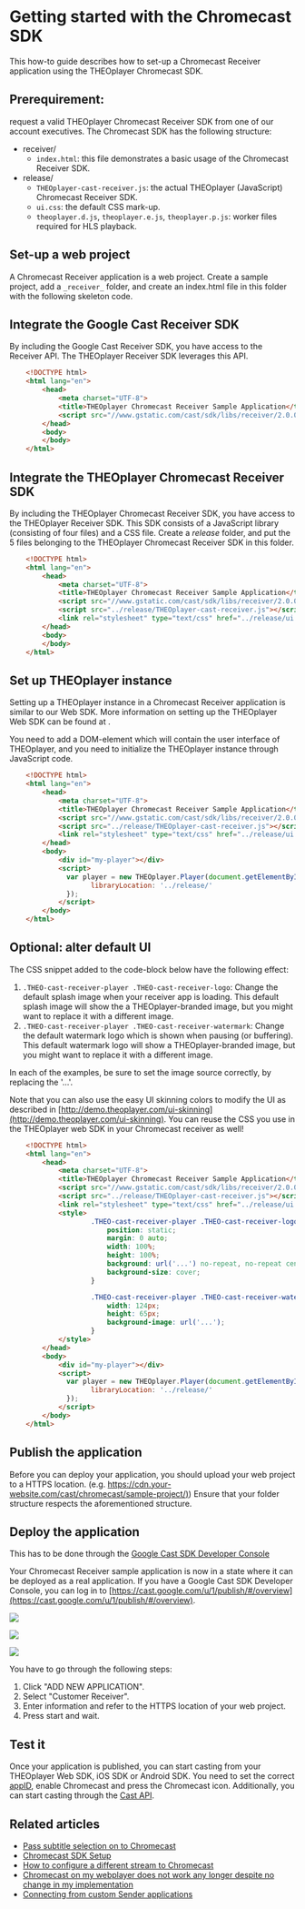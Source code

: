 # Getting started with the Chromecast SDK

This how-to guide describes how to set-up a Chromecast Receiver application using the THEOplayer Chromecast SDK.

## Prerequirement: 

request a valid THEOplayer Chromecast Receiver SDK from one of our account executives. The Chromecast SDK has the following structure:

- receiver/
    - `index.html`: this file demonstrates a basic usage of the Chromecast Receiver SDK.
- release/
    - `THEOplayer-cast-receiver.js`: the actual THEOplayer (JavaScript) Chromecast Receiver SDK.
    - `ui.css`: the default CSS mark-up.
    - `theoplayer.d.js`, `theoplayer.e.js`, `theoplayer.p.js`: worker files required for HLS playback.

## Set-up a web project

A Chromecast Receiver application is a web project. Create a sample project, add a `_receiver_` folder, and create an index.html file in this folder with the following skeleton code.

## Integrate the Google Cast Receiver SDK

By including the Google Cast Receiver SDK, you have access to the Receiver API. The THEOplayer Receiver SDK leverages this API.
```html
    <!DOCTYPE html>
    <html lang="en">
        <head>
            <meta charset="UTF-8">
            <title>THEOplayer Chromecast Receiver Sample Application</title>
            <script src="//www.gstatic.com/cast/sdk/libs/receiver/2.0.0/cast_receiver.js"></script>
        </head>
        <body>
        </body>
    </html>
```

## Integrate the THEOplayer Chromecast Receiver SDK

By including the THEOplayer Chromecast Receiver SDK, you have access to the THEOplayer Receiver SDK. This SDK consists of a JavaScript library (consisting of four files) and a CSS file. Create a _release_ folder, and put the 5 files belonging to the THEOplayer Chromecast Receiver SDK in this folder.
```html
    <!DOCTYPE html>
    <html lang="en">
        <head>
            <meta charset="UTF-8">
            <title>THEOplayer Chromecast Receiver Sample Application</title>
            <script src="//www.gstatic.com/cast/sdk/libs/receiver/2.0.0/cast_receiver.js"></script>
            <script src="../release/THEOplayer-cast-receiver.js"></script>
            <link rel="stylesheet" type="text/css" href="../release/ui.css">
        </head>
        <body>
        </body>
    </html>
```

## Set up THEOplayer instance

Setting up a THEOplayer instance in a Chromecast Receiver application is similar to our Web SDK. More information on setting up the THEOplayer Web SDK can be found at .

You need to add a DOM-element which will contain the user interface of THEOplayer, and you need to initialize the THEOplayer instance through JavaScript code.
```html
    <!DOCTYPE html>
    <html lang="en">
        <head>
            <meta charset="UTF-8">
            <title>THEOplayer Chromecast Receiver Sample Application</title>
            <script src="//www.gstatic.com/cast/sdk/libs/receiver/2.0.0/cast_receiver.js"></script>
            <script src="../release/THEOplayer-cast-receiver.js"></script>
            <link rel="stylesheet" type="text/css" href="../release/ui.css">
        </head>
        <body>
            <div id="my-player"></div>
            <script>
              var player = new THEOplayer.Player(document.getElementById('my-player'), {
                    libraryLocation: '../release/'
              });
            </script>
        </body>
    </html>
```

## Optional: alter default UI

The CSS snippet added to the code-block below have the following effect:

1.  `.THEO-cast-receiver-player .THEO-cast-receiver-logo`: Change the default splash image when your receiver app is loading. This default splash image will show the a THEOplayer-branded image, but you might want to replace it with a different image.
2.  `.THEO-cast-receiver-player .THEO-cast-receiver-watermark`: Change the default watermark logo which is shown when pausing (or buffering). This default watermark logo will show a THEOplayer-branded image, but you might want to replace it with a different image.

In each of the examples, be sure to set the image source correctly, by replacing the '...'.

Note that you can also use the easy UI skinning colors to modify the UI as described in [http://demo.theoplayer.com/ui-skinning](http://demo.theoplayer.com/ui-skinning). You can reuse the CSS you use in the THEOplayer web SDK in your Chromecast receiver as well!
```html
    <!DOCTYPE html>
    <html lang="en">
        <head>
            <meta charset="UTF-8">
            <title>THEOplayer Chromecast Receiver Sample Application</title>
            <script src="//www.gstatic.com/cast/sdk/libs/receiver/2.0.0/cast_receiver.js"></script>
            <script src="../release/THEOplayer-cast-receiver.js"></script>
            <link rel="stylesheet" type="text/css" href="../release/ui.css">
            <style>
                    .THEO-cast-receiver-player .THEO-cast-receiver-logo {
                        position: static;
                        margin: 0 auto;
                        width: 100%;
                        height: 100%;
                        background: url('...') no-repeat, no-repeat center;
                        background-size: cover;
                    }

                    .THEO-cast-receiver-player .THEO-cast-receiver-watermark {
                        width: 124px;
                        height: 65px;
                        background-image: url('...');
                    }
            </style>
        </head>
        <body>
            <div id="my-player"></div>
            <script>
              var player = new THEOplayer.Player(document.getElementById('my-player'), {
                    libraryLocation: '../release/'
              });
            </script>
        </body>
    </html>
```
## Publish the application

Before you can deploy your application, you should upload your web project to a HTTPS location. (e.g. [https://cdn.your-website.com/cast/chromecast/sample-project/)](https://cdn.your-website.com/cast/chromecast/sample-project/)) Ensure that your folder structure respects the aforementioned structure.

## Deploy the application
This has to be done through the [Google Cast SDK Developer Console](https://developers.google.com/cast/docs/registration)

Your Chromecast Receiver sample application is now in a state where it can be deployed as a real application. If you have a Google Cast SDK Developer Console, you can log in to [https://cast.google.com/u/1/publish/#/overview](https://cast.google.com/u/1/publish/#/overview).

![](../../../assets/img/image2018-5-25_15-31-6.png)

![](../../../assets/img/image2018-5-25_15-31-19.png)

![](../../../assets/img/image2018-5-25_15-31-26.png)


You have to go through the following steps:

1.  Click "ADD NEW APPLICATION".
2.  Select "Customer Receiver".
3.  Enter information and refer to the HTTPS location of your web project.
4.  Press start and wait.

## Test it

Once your application is published, you can start casting from your THEOplayer Web SDK, iOS SDK or Android SDK. You need to set the correct [appID](https://docs.portal.theoplayer.com/api-reference/web/theoplayer.castconfiguration.md), enable Chromecast and press the Chromecast icon. Additionally, you can start casting through the [Cast API](https://docs.portal.theoplayer.com/api-reference/web/theoplayer.globalcast.md).

## Related articles
- [Pass subtitle selection on to Chromecast](../../../how-to-guides/03-cast/01-chromecast/05-pass-subtitle-section-on-to-chromecast.md)
- [Chromecast SDK Setup](sdkset)
- [How to configure a different stream to Chromecast](../../../how-to-guides/03-cast/01-chromecast/03-how-to-configure-to-a-different-stream.md)
- [Chromecast on my webplayer does not work any longer despite no change in my implementation](../../../faq/54-chromecast-on-weblayer-does-not-longer-work.md)
- [Connecting from custom Sender applications](../../../how-to-guides/03-cast/01-chromecast/01-connecting-from-custom-sender-applications.md)